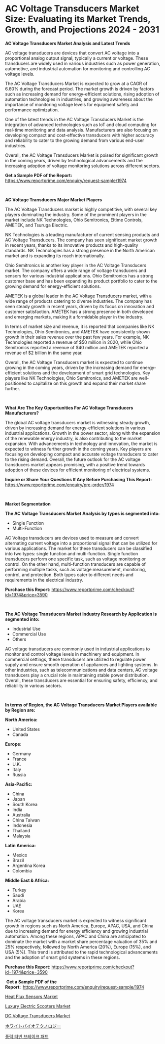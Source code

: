<p><h1>AC Voltage Transducers Market Size: Evaluating its Market Trends, Growth, and Projections 2024 - 2031</h1></p><p><strong>AC Voltage Transducers Market Analysis and Latest Trends</strong></p>
<p><p>AC voltage transducers are devices that convert AC voltage into a proportional analog output signal, typically a current or voltage. These transducers are widely used in various industries such as power generation, automotive, and industrial automation for monitoring and controlling AC voltage levels.</p><p>The AC Voltage Transducers Market is expected to grow at a CAGR of 6.60% during the forecast period. The market growth is driven by factors such as increasing demand for energy-efficient solutions, rising adoption of automation technologies in industries, and growing awareness about the importance of monitoring voltage levels for equipment safety and performance optimization.</p><p>One of the latest trends in the AC Voltage Transducers Market is the integration of advanced technologies such as IoT and cloud computing for real-time monitoring and data analysis. Manufacturers are also focusing on developing compact and cost-effective transducers with higher accuracy and reliability to cater to the growing demand from various end-user industries.</p><p>Overall, the AC Voltage Transducers Market is poised for significant growth in the coming years, driven by technological advancements and the increasing adoption of voltage monitoring solutions across different sectors.</p></p>
<p><strong>Get a Sample PDF of the Report:&nbsp;</strong> <a href="https://www.reportprime.com/enquiry/request-sample/1974">https://www.reportprime.com/enquiry/request-sample/1974</a></p>
<p>&nbsp;</p>
<p><strong>AC Voltage Transducers Major Market Players</strong></p>
<p><p>The AC Voltage Transducers market is highly competitive, with several key players dominating the industry. Some of the prominent players in the market include NK Technologies, Ohio Semitronics, Eltime Controls, AMETEK, and Tsuruga Electric.</p><p>NK Technologies is a leading manufacturer of current sensing products and AC Voltage Transducers. The company has seen significant market growth in recent years, thanks to its innovative products and high-quality standards. NK Technologies has a strong presence in the North American market and is expanding its reach internationally.</p><p>Ohio Semitronics is another key player in the AC Voltage Transducers market. The company offers a wide range of voltage transducers and sensors for various industrial applications. Ohio Semitronics has a strong customer base and has been expanding its product portfolio to cater to the growing demand for energy-efficient solutions.</p><p>AMETEK is a global leader in the AC Voltage Transducers market, with a wide range of products catering to diverse industries. The company has seen steady growth in recent years, driven by its focus on innovation and customer satisfaction. AMETEK has a strong presence in both developed and emerging markets, making it a formidable player in the industry.</p><p>In terms of market size and revenue, it is reported that companies like NK Technologies, Ohio Semitronics, and AMETEK have consistently shown growth in their sales revenue over the past few years. For example, NK Technologies reported a revenue of $50 million in 2020, while Ohio Semitronics reported a revenue of $40 million and AMETEK reported a revenue of $2 billion in the same year.</p><p>Overall, the AC Voltage Transducers market is expected to continue growing in the coming years, driven by the increasing demand for energy-efficient solutions and the development of smart grid technologies. Key players like NK Technologies, Ohio Semitronics, and AMETEK are well-positioned to capitalize on this growth and expand their market share further.</p></p>
<p>&nbsp;</p>
<p><strong>What Are The Key Opportunities For AC Voltage Transducers Manufacturers?</strong></p>
<p><p>The global AC voltage transducers market is witnessing steady growth, driven by increasing demand for energy-efficient solutions in various industrial applications. Growth in the power sector, along with the expansion of the renewable energy industry, is also contributing to the market expansion. With advancements in technology and innovation, the market is expected to witness further growth in the coming years. Key players are focusing on developing compact and accurate voltage transducers to cater to the rising demand. Overall, the future outlook for the AC voltage transducers market appears promising, with a positive trend towards adoption of these devices for efficient monitoring of electrical systems.</p></p>
<p><strong>Inquire or Share Your Questions If Any Before Purchasing This Report:</strong> <a href="https://www.reportprime.com/enquiry/pre-order/1974">https://www.reportprime.com/enquiry/pre-order/1974</a></p>
<p>&nbsp;</p>
<p><strong>Market Segmentation</strong></p>
<p><strong>The AC Voltage Transducers Market Analysis by types is segmented into:</strong></p>
<p><ul><li>Single Function</li><li>Multi-Function</li></ul></p>
<p><p>AC Voltage transducers are devices used to measure and convert alternating current voltage into a proportional signal that can be utilized for various applications. The market for these transducers can be classified into two types: single function and multi-function. Single function transducers perform one specific task, such as voltage monitoring or control. On the other hand, multi-function transducers are capable of performing multiple tasks, such as voltage measurement, monitoring, control, and protection. Both types cater to different needs and requirements in the electrical industry.</p></p>
<p><strong>Purchase this Report:&nbsp;</strong><a href="https://www.reportprime.com/checkout?id=1974&price=3590">https://www.reportprime.com/checkout?id=1974&price=3590</a></p>
<p>&nbsp;</p>
<p><strong>The AC Voltage Transducers Market Industry Research by Application is segmented into:</strong></p>
<p><ul><li>Industrial Use</li><li>Commercial Use</li><li>Others</li></ul></p>
<p><p>AC voltage transducers are commonly used in industrial applications to monitor and control voltage levels in machinery and equipment. In commercial settings, these transducers are utilized to regulate power supply and ensure smooth operation of appliances and lighting systems. In other industries, such as telecommunications and data centers, AC voltage transducers play a crucial role in maintaining stable power distribution. Overall, these transducers are essential for ensuring safety, efficiency, and reliability in various sectors.</p></p>
<p>&nbsp;</p>
<p><strong>In terms of Region, the AC Voltage Transducers Market Players available by Region are:</strong></p>
<p>
    <p> <strong> North America: </strong>
        <ul>
            <li>United States</li>
            <li>Canada</li>
        </ul>
        </p> 
    <p> <strong> Europe: </strong>
        <ul>
            <li>Germany</li>
            <li>France</li>
            <li>U.K.</li>
            <li>Italy</li>
            <li>Russia</li>
        </ul>
        </p> 
    <p> <strong> Asia-Pacific: </strong>
        <ul>
            <li>China</li>
            <li>Japan</li>
            <li>South Korea</li>
            <li>India</li>
            <li>Australia</li>
            <li>China Taiwan</li>
            <li>Indonesia</li>
            <li>Thailand</li>
            <li>Malaysia</li>
        </ul>
        </p> 
    <p> <strong> Latin America: </strong>
        <ul>
            <li>Mexico</li>
            <li>Brazil</li>
            <li>Argentina Korea</li>
            <li>Colombia</li>
        </ul>
        </p> 
    <p> <strong> Middle East & Africa: </strong>
        <ul>
            <li>Turkey</li>
            <li>Saudi</li>
            <li>Arabia</li>
            <li>UAE</li>
            <li>Korea</li>
        </ul>
    </p>
    </p>
<p><p>The AC voltage transducers market is expected to witness significant growth in regions such as North America, Europe, APAC, USA, and China due to increasing demand for energy efficiency and growing industrial automation. Among these regions, APAC and China are anticipated to dominate the market with a market share percentage valuation of 35% and 25% respectively, followed by North America (20%), Europe (15%), and USA (5%). This trend is attributed to the rapid technological advancements and the adoption of smart grid systems in these regions.</p></p>
<p><strong>Purchase this Report: </strong><a href="https://www.reportprime.com/checkout?id=1974&price=3590">https://www.reportprime.com/checkout?id=1974&price=3590</a></p>
<p>&nbsp;<strong>Get a Sample PDF of the Report:&nbsp;&nbsp;</strong><a href="https://www.reportprime.com/enquiry/request-sample/1974">https://www.reportprime.com/enquiry/request-sample/1974</a></p>
<p><strong></strong></p>
<p><p><a href="https://github.com/guneycigdem35/Market-Research-Report-List-2/blob/main/heat-flux-sensors-market.md">Heat Flux Sensors Market</a></p><p><a href="https://issuu.com/reportprime-2/docs/luxury-electric-scooters-market-size-2030.pptx">Luxury Electric Scooters Market</a></p><p><a href="https://github.com/biheemgalvinlouises6hokrh3h/Market-Research-Report-List-1/blob/main/dc-voltage-transducers-market.md">DC Voltage Transducers Market</a></p><p><a href="https://github.com/ihabdkwlxs948/Market-Research-Report-List-1/blob/main/883332610841.md">ホワイトバイオテクノロジー</a></p><p><a href="https://github.com/Hubertstyenger6685/Market-Research-Report-List-1/blob/main/92949179932.md">풍력 터빈 브레이크 패드</a></p></p>